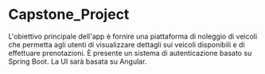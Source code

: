 # Capstone_Project
L'obiettivo principale dell'app è fornire una piattaforma di noleggio di veicoli che permetta agli utenti di visualizzare dettagli sui veicoli disponibili e di effettuare prenotazioni.
È presente un sistema di autenticazione basato su Spring Boot.
La UI sarà basata su Angular.
